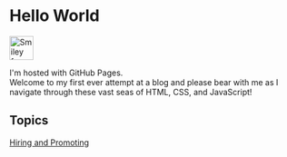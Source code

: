 <body>
<h1>Hello World</h1>
  <p><img src="images\jalama_1" alt="Smiley face" height="42" width="42"></p>
  <p>I'm hosted with GitHub Pages.<br>
    Welcome to my first ever attempt at a blog and please bear with me as I navigate through these vast seas of HTML, CSS, and JavaScript!   </p>
  <p>
    <H2>Topics</h2>
    <a href="HiringAndPromoting.html">Hiring and Promoting</a>
  </p>
</body>

